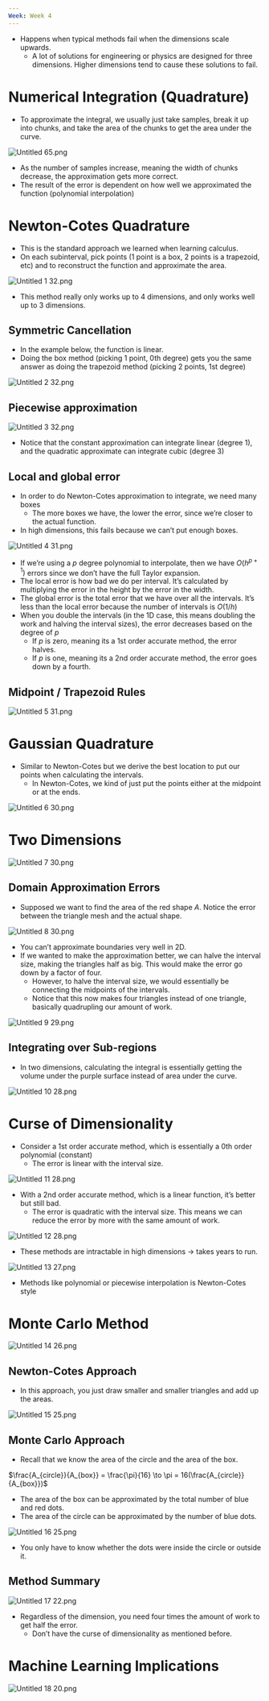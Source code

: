 ```yaml
---
Week: Week 4
---
```

- Happens when typical methods fail when the dimensions scale upwards.
    - A lot of solutions for engineering or physics are designed for three dimensions. Higher dimensions tend to cause these solutions to fail.

# Numerical Integration (Quadrature)

- To approximate the integral, we usually just take samples, break it up into chunks, and take the area of the chunks to get the area under the curve.

![Untitled 65.png](attachments/Untitled%2065.png)

- As the number of samples increase, meaning the width of chunks decrease, the approximation gets more correct.
- The result of the error is dependent on how well we approximated the function (polynomial interpolation)

# Newton-Cotes Quadrature

- This is the standard approach we learned when learning calculus.
- On each subinterval, pick points (1 point is a box, 2 points is a trapezoid, etc) and to reconstruct the function and approximate the area.

![Untitled 1 32.png](attachments/Untitled%201%2032.png)

- This method really only works up to 4 dimensions, and only works well up to 3 dimensions.

## Symmetric Cancellation

- In the example below, the function is linear.
- Doing the box method (picking 1 point, 0th degree) gets you the same answer as doing the trapezoid method (picking 2 points, 1st degree)

![Untitled 2 32.png](attachments/Untitled%202%2032.png)

## Piecewise approximation

![Untitled 3 32.png](attachments/Untitled%203%2032.png)

- Notice that the constant approximation can integrate linear (degree 1), and the quadratic approximate can integrate cubic (degree 3)

## Local and global error

- In order to do Newton-Cotes approximation to integrate, we need many boxes
    - The more boxes we have, the lower the error, since we’re closer to the actual function.
- In high dimensions, this fails because we can’t put enough boxes.

![Untitled 4 31.png](attachments/Untitled%204%2031.png)

- If we’re using a $p$﻿ degree polynomial to interpolate, then we have $O(h^{p+1})$﻿ errors since we don’t have the full Taylor expansion.
- The local error is how bad we do per interval. It’s calculated by multiplying the error in the height by the error in the width.
- The global error is the total error that we have over all the intervals. It’s less than the local error because the number of intervals is $O(1 / h)$﻿
- When you double the intervals (in the 1D case, this means doubling the work and halving the interval sizes), the error decreases based on the degree of $p$﻿
    - If $p$﻿ is zero, meaning its a 1st order accurate method, the error halves.
    - If $p$﻿ is one, meaning its a 2nd order accurate method, the error goes down by a fourth.

## Midpoint / Trapezoid Rules

![Untitled 5 31.png](attachments/Untitled%205%2031.png)

# Gaussian Quadrature

- Similar to Newton-Cotes but we derive the best location to put our points when calculating the intervals.
    - In Newton-Cotes, we kind of just put the points either at the midpoint or at the ends.

![Untitled 6 30.png](attachments/Untitled%206%2030.png)

# Two Dimensions

![Untitled 7 30.png](attachments/Untitled%207%2030.png)

## Domain Approximation Errors

- Supposed we want to find the area of the red shape $A$﻿. Notice the error between the triangle mesh and the actual shape.

![Untitled 8 30.png](attachments/Untitled%208%2030.png)

- You can’t approximate boundaries very well in 2D.
- If we wanted to make the approximation better, we can halve the interval size, making the triangles half as big. This would make the error go down by a factor of four.
    - However, to halve the interval size, we would essentially be connecting the midpoints of the intervals.
    - Notice that this now makes four triangles instead of one triangle, basically quadrupling our amount of work.

![Untitled 9 29.png](attachments/Untitled%209%2029.png)

## Integrating over Sub-regions

- In two dimensions, calculating the integral is essentially getting the volume under the purple surface instead of area under the curve.

![Untitled 10 28.png](attachments/Untitled%2010%2028.png)

# Curse of Dimensionality

- Consider a 1st order accurate method, which is essentially a 0th order polynomial (constant)
    - The error is linear with the interval size.

![Untitled 11 28.png](attachments/Untitled%2011%2028.png)

- With a 2nd order accurate method, which is a linear function, it’s better but still bad.
    - The error is quadratic with the interval size. This means we can reduce the error by more with the same amount of work.

![Untitled 12 28.png](attachments/Untitled%2012%2028.png)

- These methods are intractable in high dimensions → takes years to run.

![Untitled 13 27.png](attachments/Untitled%2013%2027.png)

- Methods like polynomial or piecewise interpolation is Newton-Cotes style

# Monte Carlo Method

![Untitled 14 26.png](attachments/Untitled%2014%2026.png)

## Newton-Cotes Approach

- In this approach, you just draw smaller and smaller triangles and add up the areas.

![Untitled 15 25.png](attachments/Untitled%2015%2025.png)

## Monte Carlo Approach

- Recall that we know the area of the circle and the area of the box.

$\frac{A_{circle}}{A_{box}} = \frac{\pi}{16} \to \pi = 16(\frac{A_{circle}}{A_{box}})$

- The area of the box can be approximated by the total number of blue and red dots.
- The area of the circle can be approximated by the number of blue dots.

![Untitled 16 25.png](attachments/Untitled%2016%2025.png)

- You only have to know whether the dots were inside the circle or outside it.

## Method Summary

![Untitled 17 22.png](attachments/Untitled%2017%2022.png)

- Regardless of the dimension, you need four times the amount of work to get half the error.
    - Don’t have the curse of dimensionality as mentioned before.

# Machine Learning Implications

![Untitled 18 20.png](attachments/Untitled%2018%2020.png)